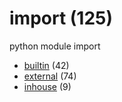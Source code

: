 # import (125)
python module import

+ [builtin](builtin/README.md) (42)
+ [external](external/README.md) (74)
+ [inhouse](inhouse/README.md) (9)
